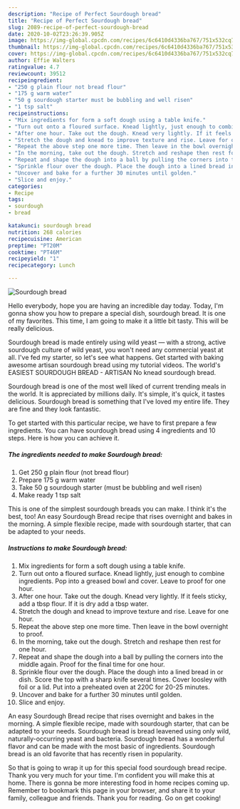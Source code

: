 ```yaml
---
description: "Recipe of Perfect Sourdough bread"
title: "Recipe of Perfect Sourdough bread"
slug: 2089-recipe-of-perfect-sourdough-bread
date: 2020-10-02T23:26:39.905Z
image: https://img-global.cpcdn.com/recipes/6c6410d4336ba767/751x532cq70/sourdough-bread-recipe-main-photo.jpg
thumbnail: https://img-global.cpcdn.com/recipes/6c6410d4336ba767/751x532cq70/sourdough-bread-recipe-main-photo.jpg
cover: https://img-global.cpcdn.com/recipes/6c6410d4336ba767/751x532cq70/sourdough-bread-recipe-main-photo.jpg
author: Effie Walters
ratingvalue: 4.7
reviewcount: 39512
recipeingredient:
- "250 g plain flour not bread flour"
- "175 g warm water"
- "50 g sourdough starter must be bubbling and well risen"
- "1 tsp salt"
recipeinstructions:
- "Mix ingredients for form a soft dough using a table knife."
- "Turn out onto a floured surface. Knead lightly, just enough to combine ingredients. Pop into a greased bowl and cover. Leave to proof for one hour."
- "After one hour. Take out the dough. Knead very lightly. If it feels sticky, add a tbsp flour. If it is dry add a tbsp water."
- "Stretch the dough and knead to improve texture and rise. Leave for one hour."
- "Repeat the above step one more time. Then leave in the bowl overnight to proof."
- "In the morning, take out the dough. Stretch and reshape then rest for one hour."
- "Repeat and shape the dough into a ball by pulling the corners into the middle again. Proof for the final time for one hour."
- "Sprinkle flour over the dough. Place the dough into a lined bread in or dish. Score the top with a sharp knife several times. Cover loosley with foil or a lid. Put into a preheated oven at 220C for 20-25 minutes."
- "Uncover and bake for a further 30 minutes until golden."
- "Slice and enjoy."
categories:
- Recipe
tags:
- sourdough
- bread

katakunci: sourdough bread 
nutrition: 268 calories
recipecuisine: American
preptime: "PT20M"
cooktime: "PT46M"
recipeyield: "1"
recipecategory: Lunch

---
```



![Sourdough bread](https://img-global.cpcdn.com/recipes/6c6410d4336ba767/751x532cq70/sourdough-bread-recipe-main-photo.jpg)

Hello everybody, hope you are having an incredible day today. Today, I'm gonna show you how to prepare a special dish, sourdough bread. It is one of my favorites. This time, I am going to make it a little bit tasty. This will be really delicious.

Sourdough bread is made entirely using wild yeast — with a strong, active sourdough culture of wild yeast, you won&#39;t need any commercial yeast at all. I&#39;ve fed my starter, so let&#39;s see what happens. Get started with baking awesome artisan sourdough bread using my tutorial videos. The world&#39;s EASIEST SOURDOUGH BREAD - ARTISAN No knead sourdough bread.

Sourdough bread is one of the most well liked of current trending meals in the world. It is appreciated by millions daily. It's simple, it's quick, it tastes delicious. Sourdough bread is something that I've loved my entire life. They are fine and they look fantastic.


To get started with this particular recipe, we have to first prepare a few ingredients. You can have sourdough bread using 4 ingredients and 10 steps. Here is how you can achieve it.

<!--inarticleads1-->

##### The ingredients needed to make Sourdough bread:

1. Get 250 g plain flour (not bread flour)
1. Prepare 175 g warm water
1. Take 50 g sourdough starter (must be bubbling and well risen)
1. Make ready 1 tsp salt


This is one of the simplest sourdough breads you can make. I think it&#39;s the best, too! An easy Sourdough Bread recipe that rises overnight and bakes in the morning. A simple flexible recipe, made with sourdough starter, that can be adapted to your needs. 

<!--inarticleads2-->

##### Instructions to make Sourdough bread:

1. Mix ingredients for form a soft dough using a table knife.
1. Turn out onto a floured surface. Knead lightly, just enough to combine ingredients. Pop into a greased bowl and cover. Leave to proof for one hour.
1. After one hour. Take out the dough. Knead very lightly. If it feels sticky, add a tbsp flour. If it is dry add a tbsp water.
1. Stretch the dough and knead to improve texture and rise. Leave for one hour.
1. Repeat the above step one more time. Then leave in the bowl overnight to proof.
1. In the morning, take out the dough. Stretch and reshape then rest for one hour.
1. Repeat and shape the dough into a ball by pulling the corners into the middle again. Proof for the final time for one hour.
1. Sprinkle flour over the dough. Place the dough into a lined bread in or dish. Score the top with a sharp knife several times. Cover loosley with foil or a lid. Put into a preheated oven at 220C for 20-25 minutes.
1. Uncover and bake for a further 30 minutes until golden.
1. Slice and enjoy.


An easy Sourdough Bread recipe that rises overnight and bakes in the morning. A simple flexible recipe, made with sourdough starter, that can be adapted to your needs. Sourdough bread is bread leavened using only wild, naturally-occurring yeast and bacteria. Sourdough bread has a wonderful flavor and can be made with the most basic of ingredients. Sourdough bread is an old favorite that has recently risen in popularity. 

So that is going to wrap it up for this special food sourdough bread recipe. Thank you very much for your time. I'm confident you will make this at home. There is gonna be more interesting food in home recipes coming up. Remember to bookmark this page in your browser, and share it to your family, colleague and friends. Thank you for reading. Go on get cooking!
